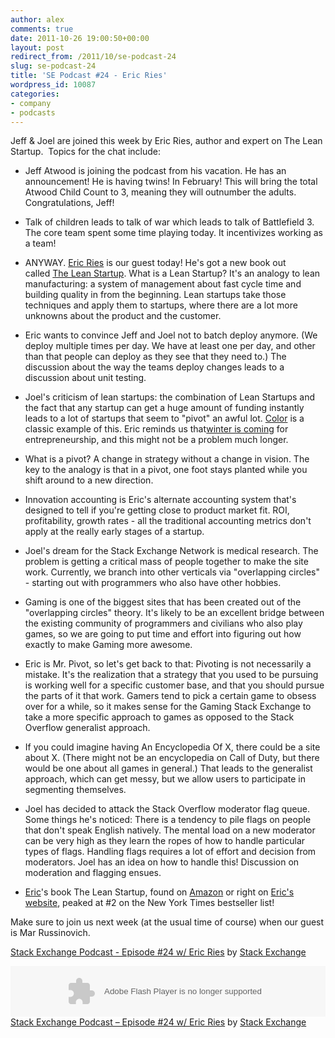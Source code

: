 ```yaml
---
author: alex
comments: true
date: 2011-10-26 19:00:50+00:00
layout: post
redirect_from: /2011/10/se-podcast-24
slug: se-podcast-24
title: 'SE Podcast #24 - Eric Ries'
wordpress_id: 10087
categories:
- company
- podcasts
---
```


Jeff & Joel are joined this week by Eric Ries, author and expert on The Lean Startup.  Topics for the chat include:



	
  * Jeff Atwood is joining the podcast from his vacation. He has an announcement! He is having twins! In February! This will bring the total Atwood Child Count to 3, meaning they will outnumber the adults. Congratulations, Jeff!

	
  * Talk of children leads to talk of war which leads to talk of Battlefield 3. The core team spent some time playing today. It incentivizes working as a team!

	
  * ANYWAY. [Eric Ries](http://twitter.com/#%21/ericries) is our guest today! He's got a new book out called [The Lean Startup](http://www.amazon.com/Lean-Startup-Entrepreneurs-Continuous-Innovation/dp/0307887898%3FSubscriptionId%3DAKIAIIBINOD46VC3JCLQ%26tag%3Dstackoverfl08-20%26linkCode%3Dxm2%26camp%3D2025%26creative%3D165953%26creativeASIN%3D0307887898). What is a Lean Startup? It's an analogy to lean manufacturing: a system of management about fast cycle time and building quality in from the beginning. Lean startups take those techniques and apply them to startups, where there are a lot more unknowns about the product and the customer.

	
  * Eric wants to convince Jeff and Joel not to batch deploy anymore. (We deploy multiple times per day. We have at least one per day, and other than that people can deploy as they see that they need to.) The discussion about the way the teams deploy changes leads to a discussion about unit testing.

	
  * Joel's criticism of lean startups: the combination of Lean Startups and the fact that any startup can get a huge amount of funding instantly leads to a lot of startups that seem to "pivot" an awful lot. [Color](http://www.color.com/#landing) is a classic example of this. Eric reminds us that[winter is coming](http://www.g33kpron.com/wp-content/uploads/2011/09/Eddard-Stark-the-Weather.jpg) for entrepreneurship, and this might not be a problem much longer.

	
  * What is a pivot? A change in strategy without a change in vision. The key to the analogy is that in a pivot, one foot stays planted while you shift around to a new direction.

	
  * Innovation accounting is Eric's alternate accounting system that's designed to tell if you're getting close to product market fit. ROI, profitability, growth rates - all the traditional accounting metrics don't apply at the really early stages of a startup.

	
  * Joel's dream for the Stack Exchange Network is medical research. The problem is getting a critical mass of people together to make the site work. Currently, we branch into other verticals via "overlapping circles" - starting out with programmers who also have other hobbies.

	
  * Gaming is one of the biggest sites that has been created out of the "overlapping circles" theory. It's likely to be an excellent bridge between the existing community of programmers and civilians who also play games, so we are going to put time and effort into figuring out how exactly to make Gaming more awesome.

	
  * Eric is Mr. Pivot, so let's get back to that: Pivoting is not necessarily a mistake. It's the realization that a strategy that you used to be pursuing is working well for a specific customer base, and that you should pursue the parts of it that work. Gamers tend to pick a certain game to obsess over for a while, so it makes sense for the Gaming Stack Exchange to take a more specific approach to games as opposed to the Stack Overflow generalist approach.

	
  * If you could imagine having An Encyclopedia Of X, there could be a site about X. (There might not be an encyclopedia on Call of Duty, but there would be one about all games in general.) That leads to the generalist approach, which can get messy, but we allow users to participate in segmenting themselves.

	
  * Joel has decided to attack the Stack Overflow moderator flag queue. Some things he's noticed: There is a tendency to pile flags on people that don't speak English natively. The mental load on a new moderator can be very high as they learn the ropes of how to handle particular types of flags. Handling flags requires a lot of effort and decision from moderators. Joel has an idea on how to handle this! Discussion on moderation and flagging ensues.

	
  * [Eric](http://twitter.com/ericries)'s book The Lean Startup, found on [Amazon](http://www.amazon.com/Lean-Startup-Entrepreneurs-Continuous-Innovation/dp/0307887898%3FSubscriptionId%3DAKIAIIBINOD46VC3JCLQ%26tag%3Dstackoverfl08-20%26linkCode%3Dxm2%26camp%3D2025%26creative%3D165953%26creativeASIN%3D0307887898) or right on [Eric's website](http://theleanstartup.com/), peaked at #2 on the New York Times bestseller list!


Make sure to join us next week (at the usual time of course) when our guest is Mar Russinovich.

[Stack Exchange Podcast - Episode #24 w/ Eric Ries](http://soundcloud.com/stack-exchange/stack-exchange-podcast-24) by [Stack Exchange](http://soundcloud.com/stack-exchange)





<p><object width="100%" height="81" classid="clsid:d27cdb6e-ae6d-11cf-96b8-444553540000" codebase="http://download.macromedia.com/pub/shockwave/cabs/flash/swflash.cab#version=6,0,40,0"><param name="allowscriptaccess" value="always" /><param name="src" value="http://player.soundcloud.com/player.swf?url=http%3A%2F%2Fapi.soundcloud.com%2Ftracks%2F26443821" /><embed width="100%" height="81" type="application/x-shockwave-flash" src="http://player.soundcloud.com/player.swf?url=http%3A%2F%2Fapi.soundcloud.com%2Ftracks%2F26443821" allowscriptaccess="always" /></object> <span><a href="http://soundcloud.com/stack-exchange/stack-exchange-podcast-24">Stack Exchange Podcast &#8211; Episode #24 w/ Eric Ries</a> by <a href="http://soundcloud.com/stack-exchange">Stack Exchange</a></span></p>